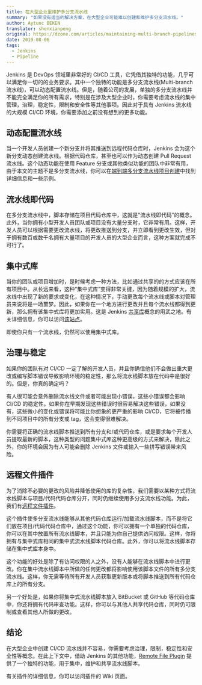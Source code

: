 ```yaml
---
title: 在大型企业里维护多分支流水线
summary: "如果没有适当的解决方案，在大型企业可能难以创建和维护多分支流水线。"
author: Aytunc BEKEN
translator: shenxianpeng
original: https://dzone.com/articles/maintaining-multi-branch-pipelines-in-large-scale
date: 2019-08-06
tags:
  - Jenkins
  - Pipeline
---
```


Jenkins 是 DevOps 领域里非常好的 CI/CD 工具，它凭借其独特的功能，几乎可以满足你一切的的业务要求。其中一个独特的功能是多分支流水线(Multi-branch 流水线)，可以动态配置流水线。但是，随着公司的发展，单独的多分支流水线并不能完全满足你的所有需求，特别是在涉及大型企业时，你需要考虑流水线的集中管理，治理，稳定性，限制和安全性等其他事项。因此对于具有 Jenkins 流水线的大规模 CI/CD 环境，你需要添加之前没有想到的更多功能。

## 动态配置流水线

当一个开发人员创建一个新分支并将其推送到远程代码仓库时，Jenkins 会为这个新分支动态创建流水线。根据代码仓库，甚至也可以作为动态创建 Pull Request 流水线。这个动态功能在使用 Feature 分支或其他类似功能的团队中非常有用，由于本文的主题不是多分支流水线，你可以在[端到端多分支流水线项目创建](https://jenkins.io/doc/tutorials/build-a-multibranch-pipeline-project/)中找到详细信息和一些示例。

## 流水线即代码

在多分支流水线中，脚本存储在项目代码仓库中，这就是“流水线即代码”的概念。此外，当你拥有小型开发人员团队或项目没有大量分支时，它非常有用。这样，开发人员可以根据需要更改流水线，将更改推送到分支，并立即看到更改生效，但对于拥有数百或数千名拥有大量项目的开发人员的大型企业而言，这种方案就完成不可行了。

## 集中式库

当你的团队或项目增加时，是时候考虑一种方法，比如通过共享的的方式应该在所有项目中。从长远来看，这种“集中式库”变得非常关键，因为随着规模的扩大，流水线中出现了新的要求或变化，在这种情况下，手动更改每个流水线或脚本对管理员来说将是一场噩梦。因此，如果你在一个地方进行更改并且每个流水线都得到更新，那么拥有该集中式库将更加实用。这是 Jenkins [共享库](https://jenkins.io/doc/book/pipeline/shared-libraries/)概念的用武之地。有关详细信息，你可以访问[该站点](https://jenkins.io/doc/book/pipeline/shared-libraries/)。

即使你只有一个流水线，仍然可以使用集中式库。

## 治理与稳定

如果你的团队有对 CI/CD 一定了解的开发人员，并且你确信他们不会做出重大更改或编写脚本错误导致影响环境的稳定性，那么将流水线脚本放在代码中是很好的。但是，你真的确定吗？

有人很可能会意外删除流水线文件或者可能出现小错误，这些小错误都会影响 CI/CD 的稳定性。如果你在早期发现这些错误时很容易解决这些错误，如果没有，这些微小的变化或错误将可能比你想象的更严重的影响 CI/CD，它将被传播到不同项目中的所有分支或 tag，这会变得很难解决。

你需要将正确的流水线脚本推送到所有分支和/或代码仓库，或是要求每个开发人员提取最新的脚本，这种类型的问题集中式库这种更高级的方式来解决，除此之外，你的环境会因为有人可能会删除 Jenkins 文件或输入一些拼写错误带来风险。

## 远程文件插件

为了消除不必要的更改的风险并降低使用的库的复杂性，我们需要以某种方式将流水线脚本与项目/代码代码仓库分开，同时仍继续使用多分支流水线功能。为此，我们有[远程文件插件](https://plugins.jenkins.io/remote-file)。

这个插件使多分支流水线能够从其他代码仓库运行/加载流水线脚本，而不是将它们放在项目/代码代码仓库中，通过这个功能，你可以拥有一个单独的代码仓库，你可以在其中放置所有流水线脚本，并且只能为你自己提供访问权限。这样，你将拥有与集中式库相同的集中式流水线脚本代码仓库。此外，你可以将流水线脚本存储在集中式库本身中。

这个功能的好处是除了有访问权限的人之外，没有人能够在流水线脚本中进行更改。你在集中流水线脚本中所做的任何更改都将影响使用该脚本文件的所有多分支流水线。这样，你无需等待所有开发人员获取更新版本或将脚本推送到所有代码仓库上的所有分支。

另一个好处是，如果你将集中式流水线脚本放入 BitBucket 或 GitHub 等代码仓库中，你还将拥有代码审查功能。这样，你可以与其他人共享代码仓库，同时仍可限制或查看其他人所做的更改。

## 结论

在大型企业中创建 CI/CD 流水线并不容易，你需要考虑治理，限制，稳定性和安全性等概念。在此上下文中，借助 Jenkins 的其他功能，[Remote File Plugin](https://plugins.jenkins.io/remote-file) 提供了一个独特的功能，用于集中，维护和共享流水线脚本。

有关插件的详细信息，你可以访问插件的 Wiki 页面。
